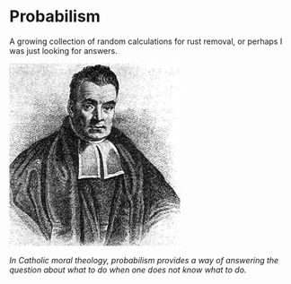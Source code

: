 # Probabilism

A growing collection of random calculations for rust removal, or perhaps I was just looking for answers.

![](img/cover.png)

*In Catholic moral theology, probabilism provides a way of answering the question about what to do when one does not know what to do.*
